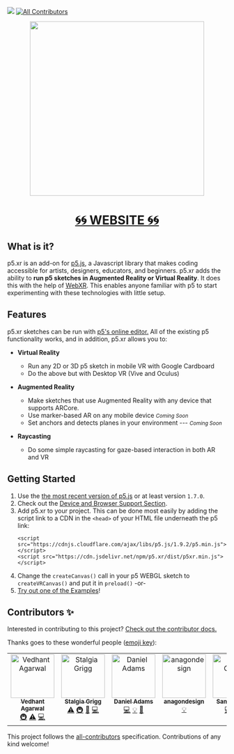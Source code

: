 ![](https://github.com/stalgiag/p5.xr/workflows/test/badge.svg)
[![All Contributors](https://img.shields.io/badge/all_contributors-2-orange.svg?style=flat-square)](#contributors)

<p align="center">
  <img width="400" height="400" src="https://github.com/stalgiag/p5.xr/raw/main/docs/assets/xr-tear-small.png">
</p>

<h1 align="center">
  <a href="https://stalgiag.github.io/p5.xr/">🌀🌀 WEBSITE 🌀🌀</a>
</h1>

## What is it?

p5.xr is an add-on for [p5.js](https://p5js.org/), a Javascript library that makes coding accessible for artists, designers, educators, and beginners. p5.xr adds the ability to __run p5 sketches in Augmented Reality or Virtual Reality__. It does this with the help of [WebXR](https://www.w3.org/TR/webxr/). This enables anyone familiar with p5 to start experimenting with these technologies with little setup.


## Features

p5.xr sketches can be run with [p5's online editor.](https://editor.p5js.org/) All of the existing p5 functionality works, and in addition, p5.xr allows you to:
- __Virtual Reality__
  - Run any 2D or 3D p5 sketch in mobile VR with Google Cardboard
  - Do the above but with Desktop VR (Vive and Oculus)

- __Augmented Reality__
  - Make sketches that use Augmented Reality with any device that supports ARCore.
  - Use marker-based AR on any mobile device <small><em>Coming Soon</em></small>
  - Set anchors and detects planes in your environment --- <small><em>Coming Soon</em></small>

- __Raycasting__
  - Do some simple raycasting for gaze-based interaction in both AR and VR

## Getting Started
1. Use the [the most recent version of p5.js](https://p5js.org/download/) or at least version `1.7.0`.
2. Check out the [Device and Browser Support Section](https://stalgiag.github.io/p5.xr/#/quick-start/device-support).
3. Add p5.xr to your project. This can be done most easily by adding the script link to a CDN in the `<head>` of your HTML file underneath the p5 link:
    ```
    <script src="https://cdnjs.cloudflare.com/ajax/libs/p5.js/1.9.2/p5.min.js"></script>
    <script src="https://cdn.jsdelivr.net/npm/p5.xr/dist/p5xr.min.js"></script>
    ```
4. Change the `createCanvas()` call in your p5 WEBGL sketch to `createVRCanvas()` and put it in `preload()` -or-
5. [Try out one of the Examples](https://stalgiag.github.io/p5.xr/#/quick-start/examples)!


## Contributors ✨

Interested in contributing to this project? [Check out the contributor docs.](https://github.com/stalgiag/p5.xr/tree/master/contributor-docs)

Thanks goes to these wonderful people ([emoji key](https://allcontributors.org/docs/en/emoji-key)):

<!-- ALL-CONTRIBUTORS-LIST:START - Do not remove or modify this section -->
<!-- prettier-ignore-start -->
<!-- markdownlint-disable -->
<table>
  <tbody>
    <tr>
      <td align="center" valign="top" width="14.28%"><a href="https://github.com/vedhant"><img src="https://avatars1.githubusercontent.com/u/32607479?v=4?s=100" width="100px;" alt="Vedhant Agarwal"/><br /><sub><b>Vedhant Agarwal</b></sub></a><br /><a href="#infra-vedhant" title="Infrastructure (Hosting, Build-Tools, etc)">🚇</a> <a href="https://github.com/stalgiag/p5.xr/commits?author=vedhant" title="Tests">⚠️</a> <a href="https://github.com/stalgiag/p5.xr/commits?author=vedhant" title="Code">💻</a></td>
      <td align="center" valign="top" width="14.28%"><a href="https://github.com/stalgiag"><img src="https://avatars2.githubusercontent.com/u/10382506?v=4?s=100" width="100px;" alt="Stalgia Grigg"/><br /><sub><b>Stalgia Grigg</b></sub></a><br /><a href="https://github.com/stalgiag/p5.xr/commits?author=stalgiag" title="Tests">⚠️</a> <a href="#infra-stalgiag" title="Infrastructure (Hosting, Build-Tools, etc)">🚇</a> <a href="#maintenance-stalgiag" title="Maintenance">🚧</a> <a href="https://github.com/stalgiag/p5.xr/commits?author=stalgiag" title="Code">💻</a></td>
      <td align="center" valign="top" width="14.28%"><a href="http://msub2.com"><img src="https://avatars.githubusercontent.com/u/70986246?v=4?s=100" width="100px;" alt="Daniel Adams"/><br /><sub><b>Daniel Adams</b></sub></a><br /><a href="https://github.com/stalgiag/p5.xr/commits?author=msub2" title="Code">💻</a> <a href="#example-msub2" title="Examples">💡</a> <a href="#design-msub2" title="Design">🎨</a></td>
      <td align="center" valign="top" width="14.28%"><a href="https://github.com/anagondesign"><img src="https://avatars.githubusercontent.com/u/83731139?v=4?s=100" width="100px;" alt="anagondesign"/><br /><sub><b>anagondesign</b></sub></a><br /><a href="#example-anagondesign" title="Examples">💡</a></td>
      <td align="center" valign="top" width="14.28%"><a href="http://samir.tech"><img src="https://avatars.githubusercontent.com/u/22751315?v=4?s=100" width="100px;" alt="Samir Ghosh"/><br /><sub><b>Samir Ghosh</b></sub></a><br /><a href="https://github.com/stalgiag/p5.xr/commits?author=smrghsh" title="Code">💻</a> <a href="#design-smrghsh" title="Design">🎨</a> <a href="https://github.com/stalgiag/p5.xr/commits?author=smrghsh" title="Documentation">📖</a></td>
      <td align="center" valign="top" width="14.28%"><a href="http://tiborudvari.com"><img src="https://avatars.githubusercontent.com/u/1434442?v=4?s=100" width="100px;" alt="Tibor Udvari"/><br /><sub><b>Tibor Udvari</b></sub></a><br /><a href="https://github.com/stalgiag/p5.xr/commits?author=TiborUdvari" title="Code">💻</a></td>
    </tr>
  </tbody>
</table>

<!-- markdownlint-restore -->
<!-- prettier-ignore-end -->

<!-- ALL-CONTRIBUTORS-LIST:END -->

This project follows the [all-contributors](https://github.com/all-contributors/all-contributors) specification. Contributions of any kind welcome!
